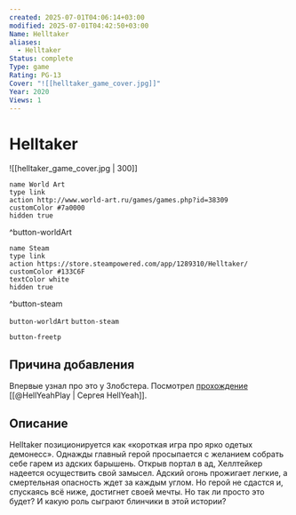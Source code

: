 ```yaml
---
created: 2025-07-01T04:06:14+03:00
modified: 2025-07-01T04:42:50+03:00
Name: Helltaker
aliases:
  - Helltaker
Status: complete
Type: game
Rating: PG-13
Cover: "![[helltaker_game_cover.jpg]]"
Year: 2020
Views: 1
---
```


# Helltaker

![[helltaker_game_cover.jpg | 300]]


```button
name World Art
type link
action http://www.world-art.ru/games/games.php?id=38309
customColor #7a0000
hidden true
```
^button-worldArt

```button
name Steam
type link
action https://store.steampowered.com/app/1289310/Helltaker/
customColor #133C6F
textColor white
hidden true
```
^button-steam


`button-worldArt` `button-steam`

`button-freetp`

## Причина добавления

Впервые узнал про это у Злобстера. Посмотрел [прохождение](https://youtu.be/NJJ6aYkO9XY?si=dLcJPF3IVV5-cLev) [[@HellYeahPlay | Сергея HellYeah]].


## Описание

Helltaker позиционируется как «короткая игра про ярко одетых демонесс». Однажды главный герой просыпается с желанием собрать себе гарем из адских барышень. Открыв портал в ад, Хеллтейкер надеется осуществить свой замысел. Адский огонь прожигает легкие, а смертельная опасность ждет за каждым углом. Но герой не сдастся и, спускаясь всё ниже, достигнет своей мечты. Но так ли просто это будет? И какую роль сыграют блинчики в этой истории?

